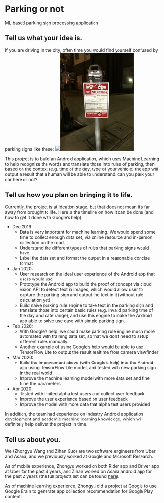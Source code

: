 # Parking or not
ML based parking sign processing application

## Tell us what your idea is.
If you are driving in the city, often time you would find yourself confused by parking signs like these:
<img src="http://www.polisassist.com/wp-content/uploads/2017/04/confusing-signs-min.jpg" height="320"><img src="images/parking_sign_night.jpg" height="320">

This project is to build an Android application, which uses Machine Learning to help recognize the words and translate those into rules of parking, then based on the context (e.g. time of the day, type of your vehicle) the app will output a result that a human will be able to understand: can you park your car here or not?

## Tell us how you plan on bringing it to life. 
Currently, the project is at ideation stage, but that does not mean it’s far away from brought to life. Here is the timeline on how it can be done (and how to get it done with Google’s help):
- Dec 2019
  - Data is very important for machine learning. We would spend some time to collect enough data set, via online resource and in-person collection on the road.
  - Understand the different types of rules that parking signs would have
  - Label the data set and format the output in a reasonable concise format
- Jan 2020:
  - User research on the ideal user experience of the Android app that users would use
  - Prototype the Android app to build the proof of concept via cloud vision API to detect text in images, which would allow user to capture the parking sign and output the text in it (without rule calculation yet)
  - Build naive parking rule engine to take text in the parking sign and translate those into certain basic rules (e.g. invalid parking time of the day and date range), and use this engine to make the Android app able to solve use case with simple parking sign.
- Feb 2020:
  - With Google’s help, we could make parking rule engine much more automated with training data set, so that we don’t need to setup different rules manually.
  - Another example of using Google’s help would be able to use TensorFlow Lite to output the result realtime from camera viewfinder
- Mar 2020: 
  - Build the improvement above (with Google’s help) into the Android app using TensorFlow Lite model, and tested with new parking sign in the real world
  - Improve the machine learning model with more data set and fine tune the parameters
- Apr 2020:
  - Tested with limited alpha test users and collect user feedback
  - Improve the user experience based on user feedback
  - Improve the model with more data that alpha test users provided

In addition, the team had experience on industry Android application development and academic machine learning knowledge, which will definitely help deliver the project in time.

## Tell us about you.
We (Zhongyu Wang and Zihan Guo) are two software engineers from Uber and Asana, and we previously worked at Google and Microsoft Research. 

As of mobile experience, Zhongyu worked on both Rider app and Driver app at Uber for the past 4 years, and Zihan worked on Asana android app for the past 2 years (the full projects list can be found [here](https://github.com/ZongZiWang/parking-or-not/blob/master/PREVIOUS_PROJECTS.md)).

As of machine learning experience, Zhongyu did a project at Google to use Google Brain to generate app collection recommendation for Google Play content.
